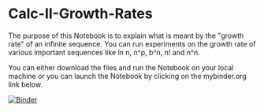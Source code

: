 # Calc-II-Growth-Rates
The purpose of this Notebook is to explain what is meant by the "growth rate" of an infinite sequence. You can run experiments on the growth rate of various important sequences like ln n, n^p, b^n, n! and n^n. 

You can either download the files and run the Notebook on your local machine or you can launch the Notebook by clicking on the mybinder.org link below.

[![Binder](http://mybinder.org/badge.svg)](http://mybinder.org:/repo/kmcquighan/calc-ii-growth-rates)
